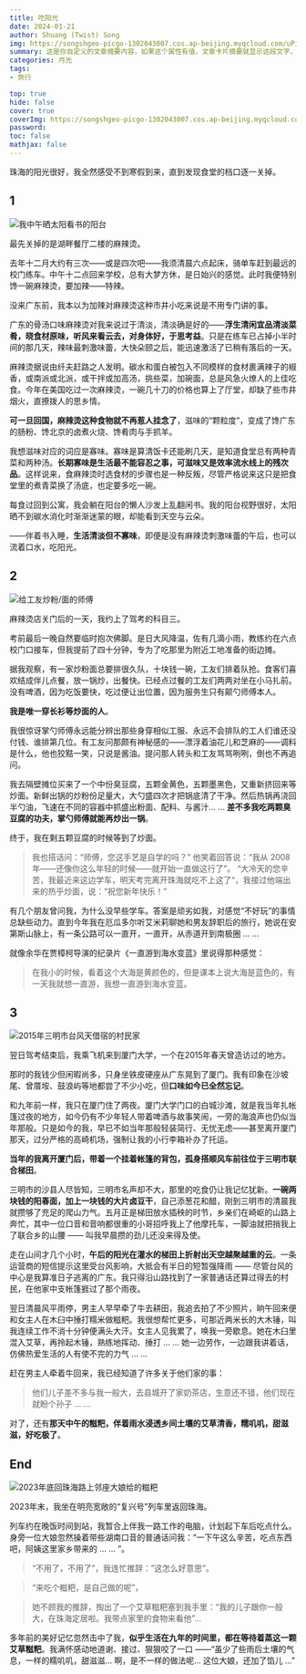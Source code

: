 ```yaml
---
title: 吃阳光
date: 2024-01-21
author: Shuang (Twist) Song
img: https://songshgeo-picgo-1302043007.cos.ap-beijing.myqcloud.com/uPic/QQ%E5%9B%BE%E7%89%8720150615233420.jpeg
summary: 这是你自定义的文章摘要内容，如果这个属性有值，文章卡片摘要就显示这段文字，否则程序会自动截取文章的部分内容作为摘要
categories: 月光
tags:
- 旅行

top: true
hide: false
cover: true
coverImg: https://songshgeo-picgo-1302043007.cos.ap-beijing.myqcloud.com/uPic/QQ%E5%9B%BE%E7%89%8720150615233420.jpeg
password:
toc: false
mathjax: false
---
```


珠海的阳光很好，我全然感受不到寒假到来，直到发现食堂的档口逐一关掉。

## 1

![我中午晒太阳看书的阳台](https://songshgeo-picgo-1302043007.cos.ap-beijing.myqcloud.com/uPic/72405135886__EC854203-DE53-4E44-B26E-A91E02752C0D.jpeg)

最先关掉的是湖畔餐厅二楼的麻辣烫。

去年十二月大约有三次——或是四次吧——我须清晨六点起床，骑单车赶到最远的校门练车。中午十二点回来学校，总有大梦方休，是日始兴的感觉。此时我便特别馋一碗麻辣烫，要加辣——特辣。

没来广东前，我本以为加辣对麻辣烫这种市井小吃来说是不用专门讲的事。

广东的骨汤口味麻辣烫对我来说过于清淡，清淡确是好的——**浮生清闲宜品清淡菜肴，晓食材原味，听风来看云去，对身体好，于思考益**。只是在练车已占掉小半时间的那几天，辣味最刺激味蕾，大快朵颐之后，能迅速激活了已稍有落后的一天。

麻辣烫据说由纤夫赶路之人发明。碳水和蛋白被包入不同模样的食材裹满辣子的椒香，或南派或北派，或干拌或加高汤，挑些菜，加碗面，总是风急火燎人的上佳吃食。今年在美国吃过一次麻辣烫，一碗几十刀的价格也算上了厅堂，却缺了些市井烟火，直撩拨人的思乡情。

**可一旦回国，麻辣烫这种食物就不再惹人挂念了**，滋味的“颗粒度”，变成了馋广东的肠粉、馋北京的卤煮火烧、馋肴肉与手抓羊。

我想滋味对应的词应是寡味。寡味是算清饭卡还能刷几天，是知道食堂总有两种青菜和两种汤。**长期寡味是生活最不能容忍之事，可滋味又是效率流水线上的残次品**。这样说来，食麻辣烫时选食材的步骤也是一种反叛，尽管严格说来这只是把食堂里的煮青菜换了汤底，也定要多吃一碗。

每食过回到公寓，我会躺在阳台的懒人沙发上乱翻闲书。我的阳台视野很好，太阳晒不到碳水消化时渐渐迷蒙的眼，却能看到天空与云朵。

——伴着书入睡，**生活清淡但不寡味**，即便是没有麻辣烫刺激味蕾的午后，也可以流着口水，吃阳光。

## 2

![给工友炒粉/面的师傅](https://songshgeo-picgo-1302043007.cos.ap-beijing.myqcloud.com/uPic/72743738765__7AEC4205-31DB-4CC7-A79D-2526C3A8C16C.jpeg)

麻辣烫店关门后的一天，我约上了驾考的科目三。

考前最后一晚自然要临时抱次佛脚。是日大风降温，佐有几滴小雨，教练约在六点校门口接车，但我提前了四十分钟，专为了吃那里为附近工地准备的街边摊。

据我观察，有一家炒粉面总要排很久队，十块钱一碗，工友们排着队抢。食客们喜欢结成伴儿点餐，放一锅炒，出餐快。已经点过餐的工友们两两对坐在小马扎前。没有啤酒，因为吃饭要快，吃过便让出位置，因为服务生只有颠勺师傅本人。

**我是唯一穿长衫等炒面的人**。

我很惊讶掌勺师傅永远能分辨出那些身穿相似工服、永远不会排队的工人们谁还没付钱、谁排第几位。有工友问那颇有神秘感的——漂浮着油花儿和芝麻的——调料是什么，他也狡黠一笑，只说是酱油。提问那人转头和工友骂骂咧咧，倒也不再追问。

我去隔壁摊位买来了一个中份臭豆腐，五颗金黄色，五颗墨黑色，又重新挤回来等炒面。新鲜出锅的炒粉份足量大，大勺盛四次才把锅底清了干净。然后热锅再浇回半勺油，飞速在不同的容器中抓盛出粉面、配料、与酱汁... ... **差不多我吃两颗臭豆腐的功夫，掌勺师傅就能再炒出一锅**。

终于，我在剩五颗豆腐的时候等到了炒面。

> 我也搭话问：“师傅，您这手艺是自学的吗？”
> 他笑着回答说：“我从 2008年——还像你这么年轻的时候——就开始一直做这行了”。
> “大冷天的您辛苦，我最近来这边学车，明天考完离开珠海就吃不上这了“，我接过他端出来的热乎炒面，说：“祝您新年快乐！”

有几个朋友曾问我，为什么没早些学车。答案是顽劣如我，对感觉“不好玩”的事情总缺些动力。直到今年我在厄瓜多尔听艾米莉聊她和男友辞职后的旅行，她说在安第斯山脉上，有一条公路可以一直开，一直开，从赤道开到南极圈 ... ...

就像余华在贾樟柯导演的纪录片《一直游到海水变蓝》里说得那种感觉：

> 在我小的时候，看着这个大海是黄颜色的，但是课本上说大海是蓝色的，有一天我就想一直游，我想一直游到海水变蓝。

## 3

![2015年三明市台风天借宿的村民家](https://songshgeo-picgo-1302043007.cos.ap-beijing.myqcloud.com/uPic/QQ%E5%9B%BE%E7%89%8720150615233420.jpeg)

翌日驾考结束后，我乘飞机来到厦门大学，一个在2015年春天曾造访过的地方。

那时的我钱少但闲暇尚多，只身坐铁皮硬座从广东晃到了厦门。我有印象在沙坡尾、曾厝垵、鼓浪屿等地都尝了不少小吃，但**口味如今已全然忘记**。

和九年前一样，我只在厦门住了两夜。厦门大学门口的白城沙滩，就是我当年扎帐篷过夜的地方，如今仍有不少年轻人带着啤酒与故事笑闹，一旁的海浪声也仍似当年那般。只是如今的我，早已不如当年那般轻装简行、无忧无虑——甚至离开厦门那天，过分严格的高崎机场，强制让我的小行李箱补办了托运。

**当年的我离开厦门后，带着一个挂着帐篷的背包，孤身搭顺风车前往位于三明市联合梯田**。

三明市的沙县人尽皆知，三明市名声却不大，那里的吃食仍让我记忆犹新。**一碗两块钱的阳春面，加上一块钱的大片卤豆干**，自己添葱花和醋，刚到三明市的清晨我就攒够了充足的爬山力气。五月正是梯田放水插秧的时节，乡亲们在崎岖的山路上奔忙，其中一位口音和音响都很重的小哥招呼我上了他摩托车，一脚油就把捎我上了联合乡的山腰 —— 叫我早晨攒的劲儿还没来得及使。

走在山间才几个小时，**午后的阳光在灌水的梯田上折射出天空越聚越重的云**。一条运营商的短信提示这里受台风影响，大抵会有半日的短暂强降雨 —— 尽管台风的中心是我算准日子逃离的广东。我只得沿山路找到了一家普通话还算过得去的村民，在他家中支帐篷捱过了那个雨夜。

翌日清晨风平雨停，男主人早早牵了牛去耕田，我追去拍了不少照片，晌午回来便和女主人在木臼中捶打糯米做糍粑。我很想帮忙更多，可那近两米长的大木锤，叫我连续工作不消十分钟便满头大汗。女主人见我累了，唤我一旁歇息。她在木臼里混入艾草，再拎起木锤，熟练地挥动、捶打 ... ... 她一边劳作，一边跟我讲着话，仿佛热爱生活的人有使不完的力气 ... ... 

赶在男主人牵着牛回来，我已经知道了许多关于他们家的事：

> 他们儿子差不多与我一般大，去县城开了家奶茶店，生意还不错，他们现在就盼个孙子 ... ...

对了，还有**那天中午的糍粑，伴着雨水浸透乡间土壤的艾草清香，糯叽叽，甜滋滋，好吃极了**。

## End

![2023年底回珠海路上邻座大娘给的糍粑](https://songshgeo-picgo-1302043007.cos.ap-beijing.myqcloud.com/uPic/IMG_C1A71790BF57-1.jpeg)

2023年末，我坐在明亮宽敞的“复兴号”列车里返回珠海。

列车约在晚饭时间到站，我暂合上伴我一路工作的电脑，计划起下车后吃点什么。身旁一位大娘忽然操着带些湖南口音的普通话问我：“一下午这么辛苦，吃点东西吧，阿姨这里家乡带来的 ... ... ”。

> “不用了，不用了”，我连忙推辞：”这怎么好意思“。

> “来吃个糍粑，是自己做的呢”，

> 她不顾我的推辞，掏出了一个艾草糍粑塞到我手里：“我的儿子跟你一般大，在珠海定居啦。我带点家里的食物来看他”...

多年前的美好记忆忽然击中了我，**似乎生活在九年的时间里，都在等待着蒸这一颗艾草糍粑**。我满怀感动地道谢、接过、狠狠咬了一口 ——“虽少了些雨后土壤的气息，一样的糯叽叽，甜滋滋... 啊，是不一样的做法呢... 这位大娘，还加了馅儿 ...”
